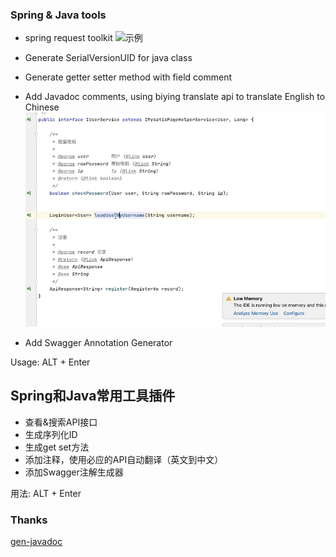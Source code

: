 ### Spring & Java tools

* spring request toolkit
![示例](./docs/request.gif)
* Generate SerialVersionUID for java class
  
* Generate getter setter method with field comment
* Add Javadoc comments, using biying translate api to translate English to Chinese
![示例](./docs/comments.gif)
* Add Swagger Annotation Generator

Usage: ALT + Enter

## Spring和Java常用工具插件
* 查看&搜索API接口
* 生成序列化ID 
* 生成get set方法
* 添加注释，使用必应的API自动翻译（英文到中文）
* 添加Swagger注解生成器

用法: ALT + Enter

### Thanks

[gen-javadoc](https://github.com/bpark/gen-javadoc)


